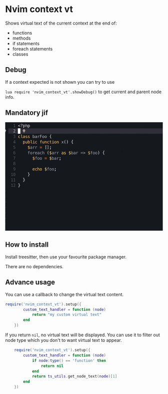 # Nvim context vt

Shows virtual text of the current context at the end of:

- functions
- methods
- if statements
- foreach statements
- classes

## Debug

If a context expected is not shown you can try to use

`lua require 'nvim_context_vt'.showDebug()` to get current and parent node info.

## Mandatory jif

![example](static/jif.gif)

## How to install

Install treesitter, then use your favourite package manager.

There are no dependencies.

## Advance usage

You can use a callback to change the virtual text content.

```lua
require('nvim_context_vt').setup({
		custom_text_handler = function (node)
			return "my custom virtual text"
		end
	})
```

If you return `nil`, no virtual text will be displayed. You can use it to filter out node type which you don't to want virtual text to appear.

```lua
	require('nvim_context_vt').setup({
		custom_text_handler = function (node)
            if node:type() == 'function' then
                return nil
            end
			return ts_utils.get_node_text(node)[1]
		end
	})
```

